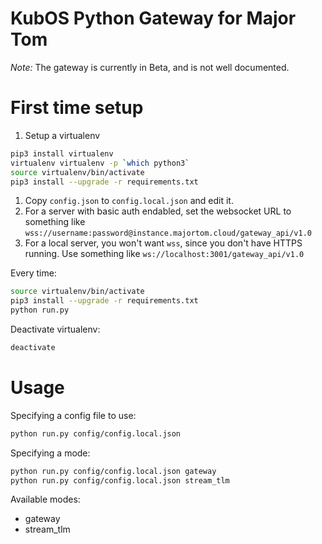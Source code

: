 # KubOS Python Gateway for Major Tom

*Note:* The gateway is currently in Beta, and is not well documented. 


# First time setup

1. Setup a virtualenv
```bash
pip3 install virtualenv
virtualenv virtualenv -p `which python3`
source virtualenv/bin/activate
pip3 install --upgrade -r requirements.txt
```
1. Copy `config.json` to `config.local.json` and edit it.
1. For a server with basic auth endabled, set the websocket URL to something like `wss://username:password@instance.majortom.cloud/gateway_api/v1.0`
1. For a local server, you won't want `wss`, since you don't have HTTPS running. Use something like `ws://localhost:3001/gateway_api/v1.0`

Every time:

```bash
source virtualenv/bin/activate
pip3 install --upgrade -r requirements.txt
python run.py
```

Deactivate virtualenv:

```bash
deactivate
```


# Usage

Specifying a config file to use:

```bash
python run.py config/config.local.json
```

Specifying a mode:

```bash
python run.py config/config.local.json gateway
python run.py config/config.local.json stream_tlm
```

Available modes:

* gateway
* stream\_tlm
